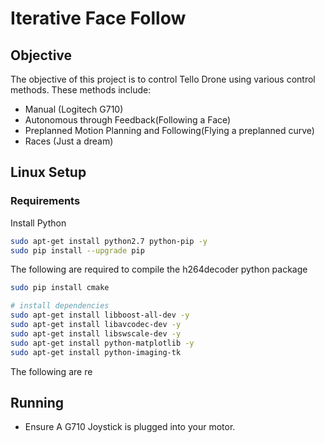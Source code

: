 # Iterative Face Follow

## Objective
The objective of this project is to control Tello Drone using various control methods.
These methods include:
- Manual (Logitech G710)
- Autonomous through Feedback(Following a Face)
- Preplanned Motion Planning and Following(Flying a preplanned curve)
- Races (Just a dream)
## Linux Setup

### Requirements
Install Python

``` bash
sudo apt-get install python2.7 python-pip -y
sudo pip install --upgrade pip
```

The following are required to compile the h264decoder python package
``` bash
sudo pip install cmake

# install dependencies
sudo apt-get install libboost-all-dev -y
sudo apt-get install libavcodec-dev -y
sudo apt-get install libswscale-dev -y
sudo apt-get install python-matplotlib -y
sudo apt-get install python-imaging-tk
```
The following are re
## Running
- Ensure A G710 Joystick is plugged into your motor.